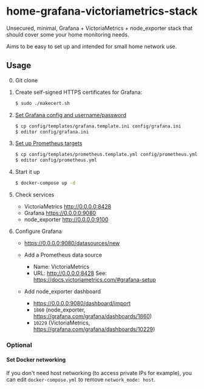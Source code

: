 # home-grafana-victoriametrics-stack

Unsecured, minimal, Grafana + VictoriaMetrics + node_exporter stack
that should cover some your home monitoring needs.

Aims to be easy to set up and intended for small home network use.

## Usage

0. Git clone

1. Create self-signed HTTPS certificates for Grafana:
   ```bash
   $ sudo ./makecert.sh
   ```

2. [Set Grafana config and username/password](https://grafana.com/docs/grafana/latest/administration/configuration/)
   ```bash
   $ cp config/templates/grafana.template.ini config/grafana.ini
   $ editor config/grafana.ini
   ```

3. [Set up Prometheus targets](https://prometheus.io/docs/prometheus/latest/configuration/configuration/#scrape_config)
   ```bash
   $ cp config/templates/prometheus.template.yml config/prometheus.yml
   $ editor config/prometheus.yml 
   ```

4. Start it up
   ```bash
   $ docker-compose up -d
   ```

5. Check services
    - VictoriaMetrics http://0.0.0.0:8428
    - Grafana https://0.0.0.0:9080
    - node_exporter http://0.0.0.0:9100

6. Configure Grafana
    - https://0.0.0.0:9080/datasources/new
    - Add a Prometheus data source
      - Name: VictoriaMetrics
      - URL: http://0.0.0.0:8428
    See: https://docs.victoriametrics.com/#grafana-setup

    - Add node_exporter dashboard
      - https://0.0.0.0:9080/dashboard/import
      - `1860` (node_exporter, https://grafana.com/grafana/dashboards/1860)
      - `10229` (VictoriaMetrics, https://grafana.com/grafana/dashboards/10229)

### Optional

#### Set Docker networking

If you don't need host networking (to access private IPs for example), you can edit `docker-compose.yml` to remove `network_mode: host`.
